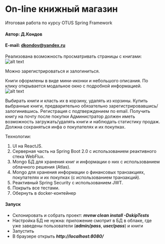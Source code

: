 # On-line книжный магазин
Итоговая работа по курсу OTUS Spring Framework

#### Автор: Д.Кондов

#### E-mail: dkondov@yandex.ru
 
Реализована возможность просматривать страницы с книгами:
![alt text](https://github.com/danailKondov/spring_course_03_book_store/blob/master/pics/main_panel.JPG)

Можно зарегистрироваться и залогиниться.
 
Книги оформлены в виде мини-иконки и небольшого описания.  По клику открывается модальное окно с подробной информацией.
![alt text](https://github.com/danailKondov/spring_course_03_book_store/blob/master/pics/book_detail_view.JPG)

Выбирать книги и класть их в корзину, удалять из корзины. 
Купить выбранные книги, предварительно обязательно зарегистрировавшись/залогинившись.
Регистрация с подтверждением по email.
Получить книгу на почту после покупки
Администратор должен иметь возможность загружать/удалять книги и наблюдать статистику продаж.
Должна сохраняться инфа о покупателях и их покупках.

Технологии:
1. UI на ReactJS.
2. Серверная часть на Spring Boot 2.0 с использованием реактивного стека WebFlux. 
3. Mongo БД для хранения книг и информации о них с использованием облачного решения (Atlas).
4. Mongo для хранения информации о финансовых транзакциях, покупателях и их покупках (с использованием транзакций). 
5. Реактивный Spring Security с использованием JWT.
6. Покрыть все тестами.
7. Обернуть в docker-контейнер

#### Запуск

- Склонировать и собрать проект: ***mvnw clean install -DskipTests***
- Настройка БД не нужна: приложение смотрит в БД в облаке, где уже заведены пользователи (***admin/pass***, ***user/pass***) и книги
- Запустить
- В браузере открыть ***http://localhost:8080/***
